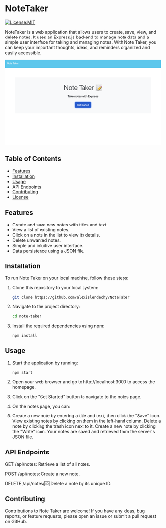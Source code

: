 # NoteTaker

[![License:MIT](https://img.shields.io/badge/License-MIT-yellow.svg)](https://opensource.org/license/mit/)


NoteTaker is a web application that allows users to create, save, view, and delete notes. It uses an Express.js backend to manage note data and a simple user interface for taking and managing notes. With Note Taker, you can keep your important thoughts, ideas, and reminders organized and easily accessible.

![Note Taker Screenshot](./Screenshot.png)

## Table of Contents

- [Features](#features)
- [Installation](#installation)
- [Usage](#usage)
- [API Endpoints](#api-endpoints)
- [Contributing](#contributing)
- [License](#license)

## Features

- Create and save new notes with titles and text.
- View a list of existing notes.
- Click on a note in the list to view its details.
- Delete unwanted notes.
- Simple and intuitive user interface.
- Data persistence using a JSON file.

## Installation

To run Note Taker on your local machine, follow these steps:

1. Clone this repository to your local system:

   ```bash
   git clone https://github.com/alexislendechy/NoteTaker

2. Navigate to the project directory:
    
    ```bash
   cd note-taker

3. Install the required dependencies using npm:
   
    ```bash
   npm install

## Usage

1. Start the application by running:

   ```bash
   npm start

2. Open your web browser and go to http://localhost:3000 to access the homepage.


3. Click on the "Get Started" button to navigate to the notes page.

4. On the notes page, you can:

5. Create a new note by entering a title and text, then click the "Save" icon.
View existing notes by clicking on them in the left-hand column.
Delete a note by clicking the trash icon next to it.
Create a new note by clicking the "Write" icon.
Your notes are saved and retrieved from the server's JSON file.

## API Endpoints

GET /api/notes: Retrieve a list of all notes.

POST /api/notes: Create a new note.

DELETE /api/notes/:id: Delete a note by its unique ID.

## Contributing
Contributions to Note Taker are welcome! If you have any ideas, bug reports, or feature requests, please open an issue or submit a pull request on GitHub.




